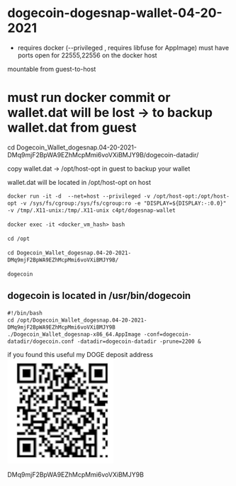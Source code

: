 # dogecoin-dogesnap-wallet-04-20-2021

* requires docker (--privileged , requires libfuse for AppImage)
must have ports open for 22555,22556 on the docker host

mountable from guest-to-host


# must run docker commit or wallet.dat will be lost -> to backup wallet.dat from guest

cd Dogecoin_Wallet_dogesnap.04-20-2021-DMq9mjF2BpWA9EZhMcpMmi6voVXiBMJY9B/dogecoin-datadir/

copy wallet.dat -> /opt/host-opt in guest to backup your wallet

wallet.dat will be located in /opt/host-opt on host 

```
docker run -it -d  --net=host --privileged -v /opt/host-opt:/opt/host-opt -v /sys/fs/cgroup:/sys/fs/cgroup:ro -e "DISPLAY=${DISPLAY:-:0.0}" -v /tmp/.X11-unix:/tmp/.X11-unix c4pt/dogesnap-wallet

docker exec -it <docker_vm_hash> bash

cd /opt

cd Dogecoin_Wallet_dogesnap.04-20-2021-DMq9mjF2BpWA9EZhMcpMmi6voVXiBMJY9B/

dogecoin

```

dogecoin is located in /usr/bin/dogecoin
--------------------------------

```
#!/bin/bash
cd /opt/Dogecoin_Wallet_dogesnap.04-20-2021-DMq9mjF2BpWA9EZhMcpMmi6voVXiBMJY9B
./Dogecoin_Wallet_dogesnap-x86_64.AppImage -conf=dogecoin-datadir/dogecoin.conf -datadir=dogecoin-datadir -prune=2200 &

```

if you found this useful my DOGE deposit address
![s1](https://raw.githubusercontent.com/c4pt000/dogecoin-dogesnap-wallet-04-20-2021/main/my-doge-deposit.png)


DMq9mjF2BpWA9EZhMcpMmi6voVXiBMJY9B
